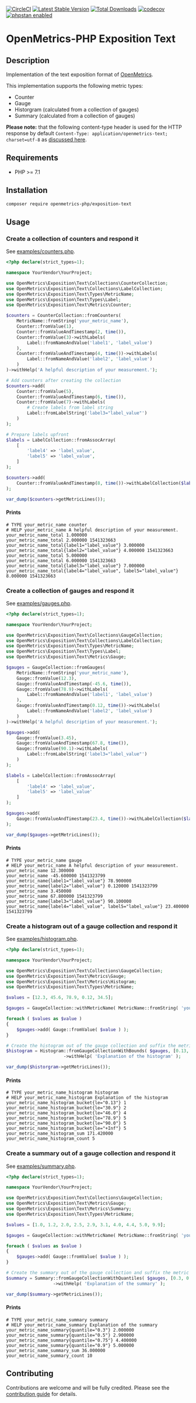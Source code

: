 [![CircleCI](https://circleci.com/gh/openmetrics-php/exposition-text.svg?style=svg)](https://circleci.com/gh/openmetrics-php/exposition-text)
[![Latest Stable Version](https://poser.pugx.org/openmetrics-php/exposition-text/v/stable)](https://packagist.org/packages/openmetrics-php/exposition-text) 
[![Total Downloads](https://poser.pugx.org/openmetrics-php/exposition-text/downloads)](https://packagist.org/packages/openmetrics-php/exposition-text) 
[![codecov](https://codecov.io/gh/openmetrics-php/exposition-text/branch/master/graph/badge.svg)](https://codecov.io/gh/openmetrics-php/exposition-text)
[![phpstan enabled](https://img.shields.io/badge/phpstan-enabled-green.svg)](https://github.com/phpstan/phpstan)

# OpenMetrics-PHP Exposition Text

## Description

Implementation of the text exposition format of [OpenMetrics](https://openmetrics.io).

This implementation supports the following metric types:

* Counter
* Gauge
* Historgram (calculated from a collection of gauges)
* Summary (calculated from a collection of gauges)


**Please note:** that the following content-type header is used for the HTTP response by default 
`Content-Type: application/openmetrics-text; charset=utf-8` as [discussed here](https://github.com/OpenObservability/OpenMetrics/issues/79).

## Requirements

* PHP >= 7.1

## Installation

```bash
composer require openmetrics-php/exposition-text
```

## Usage

### Create a collection of counters and respond it

See [examples/counters.php](./examples/counters.php).

```php
<?php declare(strict_types=1);

namespace YourVendor\YourProject;

use OpenMetrics\Exposition\Text\Collections\CounterCollection;
use OpenMetrics\Exposition\Text\Collections\LabelCollection;
use OpenMetrics\Exposition\Text\Types\MetricName;
use OpenMetrics\Exposition\Text\Types\Label;
use OpenMetrics\Exposition\Text\Metrics\Counter;

$counters = CounterCollection::fromCounters(
	MetricName::fromString('your_metric_name'),
	Counter::fromValue(1),
	Counter::fromValueAndTimestamp(2, time()),
	Counter::fromValue(3)->withLabels(
		Label::fromNameAndValue('label1', 'label_value')
	),
	Counter::fromValueAndTimestamp(4, time())->withLabels(
		Label::fromNameAndValue('label2', 'label_value')
	)
)->withHelp('A helpful description of your measurement.');

# Add counters after creating the collection
$counters->add(
	Counter::fromValue(5),
	Counter::fromValueAndTimestamp(6, time()),
	Counter::fromValue(7)->withLabels(
		# Create labels from label string
		Label::fromLabelString('label3="label_value"')
	)
);

# Prepare labels upfront
$labels = LabelCollection::fromAssocArray(
    [
    	'label4' => 'label_value',
    	'label5' => 'label_value',
    ]	
);

$counters->add(
	Counter::fromValueAndTimestamp(8, time())->withLabelCollection($labels)
);

var_dump($counters->getMetricLines());
```

#### Prints

```
# TYPE your_metric_name counter
# HELP your_metric_name A helpful description of your measurement.
your_metric_name_total 1.000000
your_metric_name_total 2.000000 1541323663
your_metric_name_total{label1="label_value"} 3.000000
your_metric_name_total{label2="label_value"} 4.000000 1541323663
your_metric_name_total 5.000000
your_metric_name_total 6.000000 1541323663
your_metric_name_total{label3="label_value"} 7.000000
your_metric_name_total{label4="label_value", label5="label_value"} 8.000000 1541323663
```

### Create a collection of gauges and respond it

See [examples/gauges.php](./examples/gauges.php).

```php
<?php declare(strict_types=1);

namespace YourVendor\YourProject;

use OpenMetrics\Exposition\Text\Collections\GaugeCollection;
use OpenMetrics\Exposition\Text\Collections\LabelCollection;
use OpenMetrics\Exposition\Text\Types\MetricName;
use OpenMetrics\Exposition\Text\Types\Label;
use OpenMetrics\Exposition\Text\Metrics\Gauge;

$gauges = GaugeCollection::fromGauges(
	MetricName::fromString('your_metric_name'),
	Gauge::fromValue(12.3),
	Gauge::fromValueAndTimestamp(-45.6, time()),
	Gauge::fromValue(78.9)->withLabels(
		Label::fromNameAndValue('label1', 'label_value')
	),
	Gauge::fromValueAndTimestamp(0.12, time())->withLabels(
		Label::fromNameAndValue('label2', 'label_value')
	)
)->withHelp('A helpful description of your measurement.');

$gauges->add(
	Gauge::fromValue(3.45),
	Gauge::fromValueAndTimestamp(67.8, time()),
	Gauge::fromValue(90.1)->withLabels(
		Label::fromLabelString('label3="label_value"')
	)
);

$labels = LabelCollection::fromAssocArray(
	[
        'label4' => 'label_value',		
        'label5' => 'label_value'		
    ]
);

$gauges->add(
	Gauge::fromValueAndTimestamp(23.4, time())->withLabelCollection($labels)
);

var_dump($gauges->getMetricLines());
```

#### Prints

```
# TYPE your_metric_name gauge
# HELP your_metric_name A helpful description of your measurement.
your_metric_name 12.300000
your_metric_name -45.600000 1541323799
your_metric_name{label1="label_value"} 78.900000
your_metric_name{label2="label_value"} 0.120000 1541323799
your_metric_name 3.450000
your_metric_name 67.800000 1541323799
your_metric_name{label3="label_value"} 90.100000
your_metric_name{label4="label_value", label5="label_value"} 23.400000 1541323799
```

### Create a histogram out of a gauge collection and respond it

See [examples/histogram.php](./examples/histogram.php).

```php
<?php declare(strict_types=1);

namespace YourVendor\YourProject;

use OpenMetrics\Exposition\Text\Collections\GaugeCollection;
use OpenMetrics\Exposition\Text\Metrics\Gauge;
use OpenMetrics\Exposition\Text\Metrics\Histogram;
use OpenMetrics\Exposition\Text\Types\MetricName;

$values = [12.3, 45.6, 78.9, 0.12, 34.5];

$gauges = GaugeCollection::withMetricName( MetricName::fromString( 'your_metric_name' ) );

foreach ( $values as $value )
{
	$gauges->add( Gauge::fromValue( $value ) );
}

# Create the histogram out of the gauge collection and suffix the metric name with "_histogram"
$histogram = Histogram::fromGaugeCollectionWithBounds( $gauges, [0.13, 30, 46, 78.9, 90], '_histogram' )
                      ->withHelp( 'Explanation of the histogram' );

var_dump($historgram->getMetricLines());
```

#### Prints

```
# TYPE your_metric_name_histogram histogram
# HELP your_metric_name_histogram Explanation of the histogram
your_metric_name_histogram_bucket{le="0.13"} 1
your_metric_name_histogram_bucket{le="30.9"} 2
your_metric_name_histogram_bucket{le="46.0"} 4
your_metric_name_histogram_bucket{le="78.9"} 5
your_metric_name_histogram_bucket{le="90.0"} 5
your_metric_name_histogram_bucket{le="+Inf"} 5
your_metric_name_histogram_sum 171.420000
your_metric_name_histogram_count 5
```

### Create a summary out of a gauge collection and respond it

See [examples/summary.php](./examples/summary.php).

```php
<?php declare(strict_types=1);

namespace YourVendor\YourProject;

use OpenMetrics\Exposition\Text\Collections\GaugeCollection;
use OpenMetrics\Exposition\Text\Metrics\Gauge;
use OpenMetrics\Exposition\Text\Metrics\Summary;
use OpenMetrics\Exposition\Text\Types\MetricName;

$values = [1.0, 1.2, 2.0, 2.5, 2.9, 3.1, 4.0, 4.4, 5.0, 9.9];

$gauges = GaugeCollection::withMetricName( MetricName::fromString( 'your_metric_name' ) );

foreach ( $values as $value )
{
	$gauges->add( Gauge::fromValue( $value ) );
}

# Create the summary out of the gauge collection and suffix the metric name with "_summary"
$summary = Summary::fromGaugeCollectionWithQuantiles( $gauges, [0.3, 0.5, 0.75, 0.9], '_summary' )
                  ->withHelp( 'Explanation of the summary' );

var_dump($summary->getMetricLines());
```

#### Prints

```
# TYPE your_metric_name_summary summary
# HELP your_metric_name_summary Explanation of the summary
your_metric_name_summary{quantile="0.3"} 2.000000
your_metric_name_summary{quantile="0.5"} 2.900000
your_metric_name_summary{quantile="0.75"} 4.400000
your_metric_name_summary{quantile="0.9"} 5.000000
your_metric_name_summary_sum 36.000000
your_metric_name_summary_count 10
```

## Contributing

Contributions are welcome and will be fully credited. 
Please see the [contribution guide](.github/CONTRIBUTING.md) for details.


